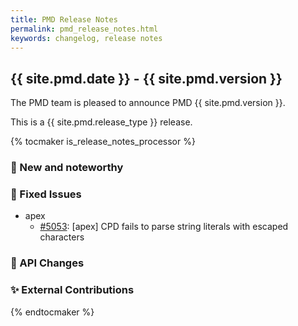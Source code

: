 ```yaml
---
title: PMD Release Notes
permalink: pmd_release_notes.html
keywords: changelog, release notes
---
```


## {{ site.pmd.date }} - {{ site.pmd.version }}

The PMD team is pleased to announce PMD {{ site.pmd.version }}.

This is a {{ site.pmd.release_type }} release.

{% tocmaker is_release_notes_processor %}

### 🚀 New and noteworthy

### 🐛 Fixed Issues
* apex
  * [#5053](https://github.com/pmd/pmd/issues/5053): \[apex] CPD fails to parse string literals with escaped characters

### 🚨 API Changes

### ✨ External Contributions

{% endtocmaker %}

